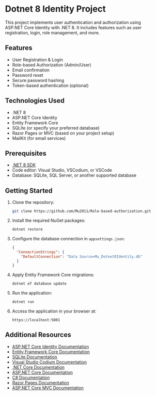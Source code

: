 # Dotnet 8 Identity Project

This project implements user authentication and authorization using ASP.NET Core Identity with .NET 8. It includes features such as user registration, login, role management, and more.

## Features

- User Registration & Login
- Role-based Authorization (Admin/User)
- Email confirmation
- Password reset
- Secure password hashing
- Token-based authentication (optional)

## Technologies Used

- .NET 8
- ASP.NET Core Identity
- Entity Framework Core
- SQLite (or specify your preferred database)
- Razor Pages or MVC (based on your project setup)
- MailKit (for email services)

## Prerequisites

- [.NET 8 SDK](https://dotnet.microsoft.com/download/dotnet/8.0)
- Code editor: Visual Studio, VSCodium, or VSCode
- Database: SQLite, SQL Server, or another supported database

## Getting Started

1. Clone the repository:

   ```bash
   git clone https://github.com/Mu2011/Role-based-authorization.git
   ```

2. Install the required NuGet packages:

   ```bash
   dotnet restore
   ```

3. Configure the database connection in `appsettings.json`:

   ```json
   {
     "ConnectionStrings": {
       "DefaultConnection": "Data Source=Mu_Dotnet8Identity.db"
     }
   }
   ```

4. Apply Entity Framework Core migrations:

   ```bash
   dotnet ef database update
   ```

5. Run the application:

   ```bash
   dotnet run
   ```

6. Access the application in your browser at:

   ```
   https://localhost:5001
   ```

## Additional Resources

- [ASP.NET Core Identity Documentation](https://docs.microsoft.com/en-us/aspnet/core/security/authentication/identity?view=aspnetcore-8.0)
- [Entity Framework Core Documentation](https://docs.microsoft.com/en-us/ef/core/)
- [SQLite Documentation](https://sqlite.org/index.html)
- [Visual Studio Codium Documentation](https://vscodium.com/)
- [.NET Core Documentation](https://docs.microsoft.com/en-us/dotnet/core/)
- [ASP.NET Core Documentation](https://docs.microsoft.com/en-us/aspnet/core/)
- [C# Documentation](https://docs.microsoft.com/en-us/dotnet/csharp/)
- [Razor Pages Documentation](https://docs.microsoft.com/en-us/aspnet/core/mvc/razor-pages?view=aspnetcore-8.0)
- [ASP.NET Core MVC Documentation](https://docs.microsoft.com/en-us/aspnet/core/mvc/?view=aspnetcore-8.0)

